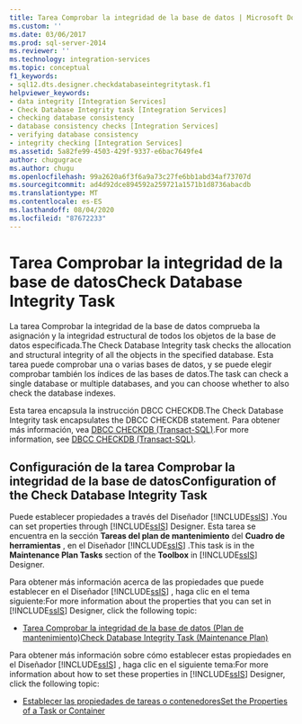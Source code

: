 ```yaml
---
title: Tarea Comprobar la integridad de la base de datos | Microsoft Docs
ms.custom: ''
ms.date: 03/06/2017
ms.prod: sql-server-2014
ms.reviewer: ''
ms.technology: integration-services
ms.topic: conceptual
f1_keywords:
- sql12.dts.designer.checkdatabaseintegritytask.f1
helpviewer_keywords:
- data integrity [Integration Services]
- Check Database Integrity task [Integration Services]
- checking database consistency
- database consistency checks [Integration Services]
- verifying database consistency
- integrity checking [Integration Services]
ms.assetid: 5a82fe99-4503-429f-9337-e6bac7649fe4
author: chugugrace
ms.author: chugu
ms.openlocfilehash: 99a2620a6f3f6a9a73c27fe6bb1abd34af73707d
ms.sourcegitcommit: ad4d92dce894592a259721a1571b1d8736abacdb
ms.translationtype: MT
ms.contentlocale: es-ES
ms.lasthandoff: 08/04/2020
ms.locfileid: "87672233"
---
```

# <a name="check-database-integrity-task"></a><span data-ttu-id="ef4d0-102">Tarea Comprobar la integridad de la base de datos</span><span class="sxs-lookup"><span data-stu-id="ef4d0-102">Check Database Integrity Task</span></span>
  <span data-ttu-id="ef4d0-103">La tarea Comprobar la integridad de la base de datos comprueba la asignación y la integridad estructural de todos los objetos de la base de datos especificada.</span><span class="sxs-lookup"><span data-stu-id="ef4d0-103">The Check Database Integrity task checks the allocation and structural integrity of all the objects in the specified database.</span></span> <span data-ttu-id="ef4d0-104">Esta tarea puede comprobar una o varias bases de datos, y se puede elegir comprobar también los índices de las bases de datos.</span><span class="sxs-lookup"><span data-stu-id="ef4d0-104">The task can check a single database or multiple databases, and you can choose whether to also check the database indexes.</span></span>  
  
 <span data-ttu-id="ef4d0-105">Esta tarea encapsula la instrucción DBCC CHECKDB.</span><span class="sxs-lookup"><span data-stu-id="ef4d0-105">The Check Database Integrity task encapsulates the DBCC CHECKDB statement.</span></span> <span data-ttu-id="ef4d0-106">Para obtener más información, vea [DBCC CHECKDB &#40;Transact-SQL&#41;](/sql/t-sql/database-console-commands/dbcc-checkdb-transact-sql).</span><span class="sxs-lookup"><span data-stu-id="ef4d0-106">For more information, see [DBCC CHECKDB &#40;Transact-SQL&#41;](/sql/t-sql/database-console-commands/dbcc-checkdb-transact-sql).</span></span>  
  
## <a name="configuration-of-the-check-database-integrity-task"></a><span data-ttu-id="ef4d0-107">Configuración de la tarea Comprobar la integridad de la base de datos</span><span class="sxs-lookup"><span data-stu-id="ef4d0-107">Configuration of the Check Database Integrity Task</span></span>  
 <span data-ttu-id="ef4d0-108">Puede establecer propiedades a través del Diseñador [!INCLUDE[ssIS](../../../includes/ssis-md.md)] .</span><span class="sxs-lookup"><span data-stu-id="ef4d0-108">You can set properties through [!INCLUDE[ssIS](../../../includes/ssis-md.md)] Designer.</span></span> <span data-ttu-id="ef4d0-109">Esta tarea se encuentra en la sección **Tareas del plan de mantenimiento** del **Cuadro de herramientas** , en el Diseñador [!INCLUDE[ssIS](../../../includes/ssis-md.md)] .</span><span class="sxs-lookup"><span data-stu-id="ef4d0-109">This task is in the **Maintenance Plan Tasks** section of the **Toolbox** in [!INCLUDE[ssIS](../../../includes/ssis-md.md)] Designer.</span></span>  
  
 <span data-ttu-id="ef4d0-110">Para obtener más información acerca de las propiedades que puede establecer en el Diseñador [!INCLUDE[ssIS](../../../includes/ssis-md.md)] , haga clic en el tema siguiente:</span><span class="sxs-lookup"><span data-stu-id="ef4d0-110">For more information about the properties that you can set in [!INCLUDE[ssIS](../../../includes/ssis-md.md)] Designer, click the following topic:</span></span>  
  
-   [<span data-ttu-id="ef4d0-111">Tarea Comprobar la integridad de la base de datos &#40;Plan de mantenimiento&#41;</span><span class="sxs-lookup"><span data-stu-id="ef4d0-111">Check Database Integrity Task &#40;Maintenance Plan&#41;</span></span>](../../relational-databases/maintenance-plans/check-database-integrity-task-maintenance-plan.md)  
  
 <span data-ttu-id="ef4d0-112">Para obtener más información sobre cómo establecer estas propiedades en el Diseñador [!INCLUDE[ssIS](../../../includes/ssis-md.md)] , haga clic en el siguiente tema:</span><span class="sxs-lookup"><span data-stu-id="ef4d0-112">For more information about how to set these properties in [!INCLUDE[ssIS](../../../includes/ssis-md.md)] Designer, click the following topic:</span></span>  
  
-   [<span data-ttu-id="ef4d0-113">Establecer las propiedades de tareas o contenedores</span><span class="sxs-lookup"><span data-stu-id="ef4d0-113">Set the Properties of a Task or Container</span></span>](../set-the-properties-of-a-task-or-container.md)  
  
  
